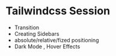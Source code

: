 
# Tailwindcss Session

 - Transition
 - Creating Sidebars
 - absolute/relative/fized positioning
 - Dark Mode , Hover Effects